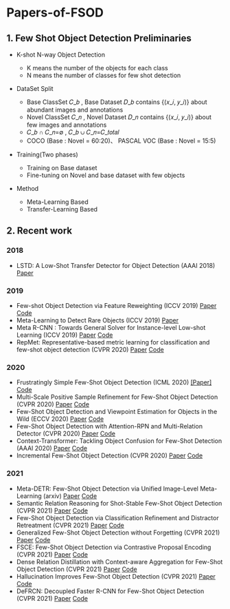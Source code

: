 # Papers-of-FSOD


## 1. Few Shot Object Detection Preliminaries
* K-shot N-way Object Detection
  - K means  the number of the objects for each class
  - N means the number of classes for few shot detection
* DataSet Split 
  - Base ClassSet 𝐶_𝑏 , Base Dataset 𝐷_𝑏 contains {(𝑥_𝑖, 𝑦_𝑖)} about abundant images and annotations
  - Novel ClassSet 𝐶_𝑛  , Novel Dataset 𝐷_𝑛 contains {(𝑥_𝑖, 𝑦_𝑖)} about few images and annotations
  - 𝐶_𝑏 ∩ 𝐶_𝑛=∅ , 𝐶_𝑏 ∪ 𝐶_𝑛=𝐶_𝑡𝑜𝑡𝑎𝑙 
  - COCO (Base : Novel = 60:20)、 PASCAL VOC (Base : Novel = 15:5)
* Training(Two phases)
  - Training on Base dataset
  - Fine-tuning on Novel and base dataset with few objects

* Method
  - Meta-Learning Based
  - Transfer-Learning Based

## 2. Recent work
###  2018

  - LSTD: A Low-Shot Transfer Detector for Object Detection (AAAI 2018) [Paper](https://arxiv.org/pdf/1803.01529.pdf)

### 2019
  - Few-shot Object Detection via Feature Reweighting (ICCV 2019) [Paper](https://openaccess.thecvf.com/content_ICCV_2019/html/Kang_Few-Shot_Object_Detection_via_Feature_Reweighting_ICCV_2019_paper.html) [Code](https://github.com/bingykang/Fewshot_Detection)
  - Meta-Learning to Detect Rare Objects (ICCV 2019) [Paper](https://openaccess.thecvf.com/content_ICCV_2019/papers/Wang_Meta-Learning_to_Detect_Rare_Objects_ICCV_2019_paper.pdf) 
  - Meta R-CNN : Towards General Solver for Instance-level Low-shot Learning (ICCV 2019) [Paper](https://openaccess.thecvf.com/content_ICCV_2019/papers/Yan_Meta_R-CNN_Towards_General_Solver_for_Instance-Level_Low-Shot_Learning_ICCV_2019_paper.pdf) [Code](https://github.com/yanxp/MetaR-CNN)
  - RepMet: Representative-based metric learning for classification and few-shot object detection (CVPR 2020) [Paper](https://openaccess.thecvf.com/content_CVPR_2019/papers/Karlinsky_RepMet_Representative-Based_Metric_Learning_for_Classification_and_Few-Shot_Object_Detection_CVPR_2019_paper.pdf) [Code]()
  
### 2020
  - Frustratingly Simple Few-Shot Object Detection (ICML 2020) [[Paper]]() [Code](https://github.com/ucbdrive/few-shot-object-detection)
  - Multi-Scale Positive Sample Refinement for Few-Shot Object Detection (CVPR 2020) [Paper]() [Code]()
  - Few-Shot Object Detection and Viewpoint Estimation for Objects in the Wild (ECCV 2020) [Paper]() [Code](https://github.com/YoungXIAO13/FewShotDetection)
  - Few-Shot Object Detection with Attention-RPN and Multi-Relation Detector (CVPR 2020) [Paper]() [Code]()
  - Context-Transformer: Tackling Object Confusion for Few-Shot Detection (AAAI 2020) [Paper]() [Code]()
  - Incremental Few-Shot Object Detection (CVPR 2020) [Paper]() [Code]()

### 2021
  - Meta-DETR: Few-Shot Object Detection via Unified Image-Level Meta-Learning (arxiv) [Paper]() [Code]()
  - Semantic Relation Reasoning for Shot-Stable Few-Shot Object Detection (CVPR 2021) [Paper]() [Code]()
  - Few-Shot Object Detection via Classification Refinement and Distractor Retreatment (CVPR 2021) [Paper]() [Code]()
  - Generalized Few-Shot Object Detection without Forgetting (CVPR 2021) [Paper]() [Code]()
  - FSCE: Few-Shot Object Detection via Contrastive Proposal Encoding (CVPR 2021) [Paper]() [Code]()
  - Dense Relation Distillation with Context-aware Aggregation for Few-Shot Object Detection (CVPR 2021) [Paper]() [Code]()
  - Hallucination Improves Few-Shot Object Detection (CVPR 2021) [Paper]() [Code]()
  - DeFRCN: Decoupled Faster R-CNN for Few-Shot Object Detection (CVPR 2021) [Paper](https://arxiv.org/pdf/2108.09017.pdf) [Code]()
